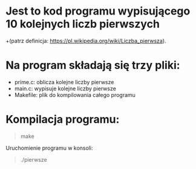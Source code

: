 # Jest to kod programu wypisującego 10 kolejnych liczb pierwszych
+(patrz definicja: https://pl.wikipedia.org/wiki/Liczba_pierwsza).

# Na program składają się trzy pliki:
+ prime.c: oblicza kolejne liczby pierwsze
+ main.c: wypisuje kolejne liczby pierwsze
+ Makefile: plik do kompilowania całego programu

# Kompilacja programu:

>make

Uruchomienie programu w konsoli:

>./pierwsze


